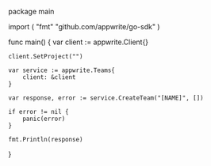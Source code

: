 package main

import (
    "fmt"
    "github.com/appwrite/go-sdk"
)

func main() {
    var client := appwrite.Client{}

    client.SetProject("")

    var service := appwrite.Teams{
        client: &client
    }

    var response, error := service.CreateTeam("[NAME]", [])

    if error != nil {
        panic(error)
    }

    fmt.Println(response)
}